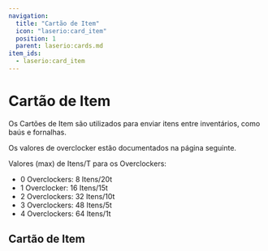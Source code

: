 ```yaml
---
navigation:
  title: "Cartão de Item"
  icon: "laserio:card_item"
  position: 1
  parent: laserio:cards.md
item_ids:
  - laserio:card_item
---
```


# Cartão de Item

Os Cartões de Item são utilizados para enviar itens entre inventários, como baús e fornalhas.

Os valores de overclocker estão documentados na página seguinte.

Valores (max) de Itens/T para os Overclockers:


- 0 Overclockers: 8 Itens/20t
- 1 Overclocker:  16 Itens/15t
- 2 Overclockers: 32 Itens/10t
- 3 Overclockers: 48 Itens/5t
- 4 Overclockers: 64 Itens/1t

## Cartão de Item



<Recipe id="laserio:card_item" />

